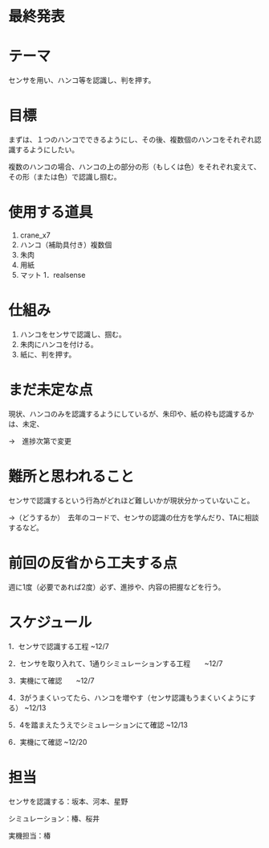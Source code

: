 # 最終発表

# テーマ
センサを用い、ハンコ等を認識し、判を押す。
 


# 目標
まずは、１つのハンコでできるようにし、その後、複数個のハンコをそれぞれ認識するようにしたい。

複数のハンコの場合、ハンコの上の部分の形（もしくは色）をそれぞれ変えて、その形（または色）で認識し掴む。



# 使用する道具
1. crane_x7
1. ハンコ（補助具付き）複数個
1. 朱肉
1. 用紙
1. マット
1．realsense



# 仕組み
1. ハンコをセンサで認識し、掴む。
2. 朱肉にハンコを付ける。
3. 紙に、判を押す。


# まだ未定な点
現状、ハンコのみを認識するようにしているが、朱印や、紙の枠も認識するかは、未定、

→　進捗次第で変更



#  難所と思われること
センサで認識するという行為がどれほど難しいかが現状分かっていないこと。

  →（どうするか）　去年のコードで、センサの認識の仕方を学んだり、TAに相談するなど。


# 前回の反省から工夫する点
週に1度（必要であれば2度）必ず、進捗や、内容の把握などを行う。



#  スケジュール
1．センサで認識する工程    ~12/7

2．センサを取り入れて、1通りシミュレーションする工程　　~12/7

3．実機にて確認　　~12/7

4．3がうまくいってたら、ハンコを増やす（センサ認識もうまくいくようにする）  ~12/13

5．4を踏まえたうえでシミュレーションにて確認    ~12/13

6．実機にて確認   ~12/20



# 担当
センサを認識する：坂本、河本、星野

シミュレーション：椿、桜井

実機担当：椿

